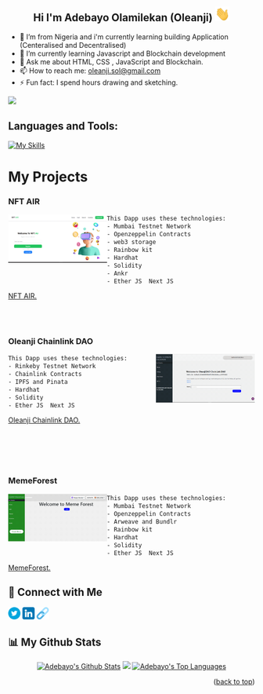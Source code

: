 


## <h2 align="center"> Hi I'm Adebayo Olamilekan (Oleanji) <img src="https://github.com/OleanjiKingCode/OleanjiKingCode/blob/master/Hi.gif" width="30" height="30">   </h2>




- 🔭 I’m from Nigeria and i'm currently learning  building Application (Centeralised and Decentralised)
- 🌱 I’m currently learning Javascript and Blockchain development
- 💬 Ask me about HTML, CSS , JavaScript and Blockchain.
- 📫 How to reach me: oleanji.sol@gmail.com
- ⚡ Fun fact: I spend hours drawing and sketching.

![]("https://github.com/OleanjiKingCode/OleanjiKingCode/blob/9c9a349a5977740e569e318c303812e56600817e/giphy.gif" )


<h2 align="left">Languages and Tools:</h2>

[![My Skills](https://skillicons.dev/icons?i=html,css,js,next,vscode,cs,dotnet,bootstrap,flutter,github,solidity,react,nextjs,tailwind,ts,mongodb,vercel.vscode)](https://skillicons.dev)


# My Projects


  
### NFT AIR
  <a href="https://improved-meme-forest.vercel.app/"> <img align='left' src='https://github.com/OleanjiKingCode/OleanjiKingCode/blob/master/mega.gif' width="40%" height="40%"  > </a>
  
    This Dapp uses these technologies:
    - Mumbai Testnet Network
    - Openzeppelin Contracts
    - web3 storage 
    - Rainbow kit
    - Hardhat
    - Solidity
    - Ankr
    - Ether JS  Next JS 
  <a href="https://improved-meme-forest.vercel.app/">NFT AIR. </a>
<br/>  
<br/>
<br/>
  

  
### Oleanji Chainlink DAO
   <a href="https://twitter-hackathon-project-review.vercel.app/"><img align='right' src='https://github.com/OleanjiKingCode/OleanjiKingCode/blob/master/GIF (1).gif' width="40%" height="40%" > </a> 

    This Dapp uses these technologies:
    - Rinkeby Testnet Network
    - Chainlink Contracts
    - IPFS and Pinata
    - Hardhat
    - Solidity
    - Ether JS  Next JS 
   <a href="https://twitter-hackathon-project-review.vercel.app/"> Oleanji Chainlink DAO. </a>
  
  
 
<br/>
<br/>
<br/>
<br/>

  

  
### MemeForest
<a href="https://meme-forest-demo-app.vercel.app/"> <img align='left' src='https://github.com/OleanjiKingCode/OleanjiKingCode/blob/master/GIF (2).gif' width="40%" height="40%"  > </a>
  
    This Dapp uses these technologies:
    - Mumbai Testnet Network
    - Openzeppelin Contracts
    - Arweave and Bundlr
    - Rainbow kit
    - Hardhat
    - Solidity
    - Ether JS  Next JS 
  <a href="https://meme-forest-demo-app.vercel.app/">MemeForest. </a>
  <br/>
  
 
  



## 🤝 Connect with Me 
<p align="left">
<a  href="https://twitter.com/Oleanji_sol"><img alt="Adebayo's Twitter Link" src="https://github.com/OleanjiKingCode/OleanjiKingCode/blob/master/003-twitter.png" width="5%" /></a> 
<a  href="https://www.linkedin.com/in/Adebayo-olamilekan-oleanji"><img src="https://github.com/OleanjiKingCode/OleanjiKingCode/blob/master/004-linkedin.png" width="5%"/></a>
<a href="https://links-website-one.vercel.app/"><img alt="Adebayo's Links Websites" src="https://github.com/OleanjiKingCode/OleanjiKingCode/blob/master/link.png"  width="5%"  /> </a>
</p>

## 📊 My Github Stats

<p align="center">
<a  href="https://github.com/OleanjiKingCode"><img alt="Adebayo's Github Stats" src="https://github-readme-stats.vercel.app/api?username=OleanjiKingCode&show_icons=true&count_private=true&theme=react&hide_border=true&bg_color=0D1117" width="45%" /></a> 
<a  href="http://www.github.com/OleanjiKingCode"><img src="https://github-readme-streak-stats.herokuapp.com/?user=OleanjiKingCode&stroke=ffffff&background=0D1117&ring=5BCDEC&fire=5BCDEC&currStreakNum=ffffff&currStreakLabel=5BCDEC&sideNums=ffffff&sideLabels=ffffff&dates=ffffff&hide_border=true" width="45%"/></a>
<a  align="center"href="https://github.com/OleanjiKingCode"><img alt="Adebayo's Top Languages" src="https://github-readme-stats.vercel.app/api/top-langs/?username=OleanjiKingCode&langs_count=8&count_private=true&layout=compact&theme=react&hide_border=true&bg_color=0D1117"  /></a>

  </p>

<p align="right">(<a href="#top">back to top</a>)</p>

